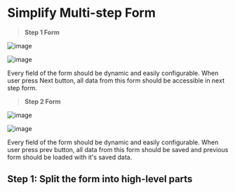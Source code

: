 # Simplify Multi-step Form

> **Step 1 Form**

![image](https://user-images.githubusercontent.com/28493237/147833749-0056b4a6-50b9-40bb-9eab-3e0cf09c59b5.png)

![image](https://user-images.githubusercontent.com/28493237/147834205-674f2c2d-d741-44dc-93c9-5f4564a825d0.png)

Every field of the form should be dynamic and easily configurable. When user press Next button, all data from this form should be accessible in next step form.

> **Step 2 Form**

![image](https://user-images.githubusercontent.com/28493237/147834225-1c492162-871c-4b12-8f69-956cc9009a95.png)

![image](https://user-images.githubusercontent.com/28493237/147834235-7894f74e-b0ed-40b8-90ab-3d389a98138d.png)

Every field of the form should be dynamic and easily configurable. When user press prev button, all data from this form should be saved and previous form should be loaded with it's saved data.

## Step 1: Split the form into high-level parts
